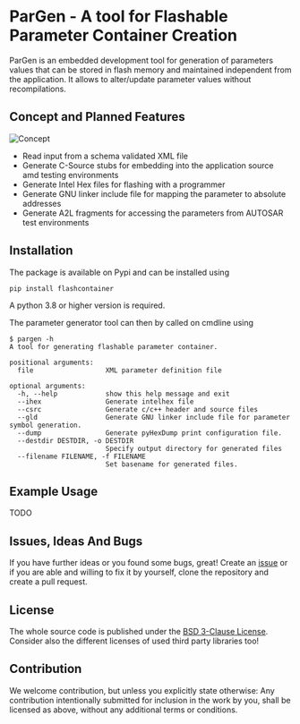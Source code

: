 # ParGen - A tool for Flashable Parameter Container Creation

ParGen is an embedded development tool for generation of parameters values that
can be stored in flash memory and maintained independent from the application.
It allows to alter/update parameter values without recompilations.

## Concept and Planned Features

![Concept](http://www.plantuml.com/plantuml/proxy?cache=no&src=https://raw.githubusercontent.com/nhjschulz/flashcontainer/master/overview.plantuml)

* Read input from a schema validated XML file
* Generate C-Source stubs for embedding into the application source amd testing environments
* Generate Intel Hex files for flashing with a programmer
* Generate GNU linker include file for mapping the parameter to absolute addresses
* Generate A2L fragments for accessing the parameters from AUTOSAR test environments

## Installation

The package is available on Pypi and can be installed using

    pip install flashcontainer

A python 3.8 or higher version is required.

The parameter generator tool can then by called on cmdline using

    $ pargen -h
    A tool for generating flashable parameter container.

    positional arguments:
      file                  XML parameter definition file

    optional arguments:
      -h, --help            show this help message and exit
      --ihex                Generate intelhex file
      --csrc                Generate c/c++ header and source files
      --gld                 Generate GNU linker include file for parameter symbol generation.
      --dump                Generate pyHexDump print configuration file.
      --destdir DESTDIR, -o DESTDIR
                            Specify output directory for generated files
      --filename FILENAME, -f FILENAME
                            Set basename for generated files.

## Example Usage

TODO

## Issues, Ideas And Bugs

If you have further ideas or you found some bugs, great! Create an [issue](https://github.com/issues) or if you are able and willing to fix it by yourself, clone the repository and create a pull request.

## License

The whole source code is published under the [BSD 3-Clause License](https://opensource.org/licenses/BSD-3-Clause/).
Consider also the different licenses of used third party libraries too!

## Contribution

We welcome contribution, but unless you explicitly state otherwise: Any contribution intentionally submitted for inclusion in the work by you, shall be licensed as above, without any additional terms or conditions.
